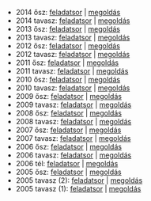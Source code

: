  - 2014 ősz: [feladatsor](http://dload.oktatas.educatio.hu/erettsegi/feladatok_2014osz_emelt/e_mat_14okt_fl.pdf) | [megoldás](http://www.oktatas.hu/bin/content/dload/erettsegi/feladatok_2014osz_emelt/e_mat_14okt_ut.pdf)
 - 2014 tavasz: [feladatsor](http://dload.oktatas.educatio.hu/erettsegi/feladatok_2014tavasz_emelt/e_mat_14maj_fl.pdf) | [megoldás](http://dload.oktatas.educatio.hu/erettsegi/feladatok_2014tavasz_emelt/e_mat_14maj_ut.pdf)
 - 2013 ősz: [feladatsor](http://dload.oktatas.educatio.hu/erettsegi/feladatok_2013osz_emelt/e_mat_13okt_fl.pdf) | [megoldás](http://dload.oktatas.educatio.hu/erettsegi/feladatok_2013osz_emelt/e_mat_13okt_ut.pdf)
 - 2013 tavasz: [feladatsor](http://www.oktatas.hu/bin/content/dload/erettsegi/feladatok_2013tavasz_emelt/e_mat_13maj_fl.pdf) | [megoldás](http://www.oktatas.hu/bin/content/dload/erettsegi/feladatok_2013tavasz_emelt/e_mat_13maj_ut.pdf)
 - 2012 ősz: [feladatsor](http://dload.oktatas.educatio.hu/erettsegi/feladatok_emelt_2012osz/e_mat_12okt_fl.pdf) | [megoldás](http://dload.oktatas.educatio.hu/erettsegi/feladatok_emelt_2012osz/e_mat_12okt_ut.pdf)
 - 2012 tavasz: [feladatsor](http://www.oktatas.hu/pub_bin/dload/kozoktatas/erettsegi/feladatok2012tavasz/emelt/e_mat_12maj_fl.pdf) | [megoldás](http://www.oktatas.hu/pub_bin/dload/kozoktatas/erettsegi/feladatok2012tavasz/emelt/e_mat_12maj_ut.pdf)
 - 2011 ősz: [feladatsor](http://www.oktatas.hu/bin/content/dload/erettsegi/feladatok2011osz/emelt/e_mat_11okt_fl.pdf) | [megoldás](http://www.oktatas.hu/bin/content/dload/erettsegi/feladatok2011osz/emelt/e_mat_11okt_ut.pdf)
 - 2011 tavasz: [feladatsor](http://www.oktatas.hu/pub_bin/dload/kozoktatas/erettsegi/feladatok2011tavasz/e_mat_11maj_fl.pdf) | [megoldás](http://www.oktatas.hu/pub_bin/dload/kozoktatas/erettsegi/feladatok2011tavasz/e_mat_11maj_ut.pdf)
 - 2010 ősz: [feladatsor](http://www.oktatas.hu/pub_bin/dload/kozoktatas/erettsegi/feladatok2010osz/e_mat_10okt_fl.pdf) | [megoldás](http://www.oktatas.hu/pub_bin/dload/kozoktatas/erettsegi/feladatok2010osz/e_mat_10okt_ut.pdf)
 - 2010 tavasz: [feladatsor](http://www.oktatas.hu/pub_bin/dload/kozoktatas/erettsegi/feladatok2010tavasz/e_mat_10maj_fl.pdf) | [megoldás](http://www.oktatas.hu/pub_bin/dload/kozoktatas/erettsegi/feladatok2010tavasz/e_mat_10maj_ut.pdf)
 - 2009 ősz: [feladatsor](http://www.oktatas.hu/pub_bin/dload/kozoktatas/erettsegi/feladatok2009tavasz/e_mat_09maj_fl.pdf) | [megoldás](http://www.oktatas.hu/pub_bin/dload/kozoktatas/erettsegi/feladatok2009tavasz/e_mat_09maj_ut.pdf)
 - 2009 tavasz: [feladatsor](http://www.oktatas.hu/pub_bin/dload/kozoktatas/erettsegi/feladatok2009tavasz/e_mat_09maj_fl.pdf) | [megoldás](http://www.oktatas.hu/pub_bin/dload/kozoktatas/erettsegi/feladatok2009tavasz/e_mat_09maj_ut.pdf)
 - 2008 ősz: [feladatsor](http://www.oktatas.hu/pub_bin/dload/kozoktatas/erettsegi/feladatok2008osz/e_mat_08okt_fl.pdf) | [megoldás](http://www.oktatas.hu/pub_bin/dload/kozoktatas/erettsegi/feladatok2008osz/e_mat_08okt_ut.pdf)
 - 2008 tavasz: [feladatsor](http://www.oktatas.hu/pub_bin/dload/kozoktatas/erettsegi/feladatok2008tavasz/e_mat_08maj_fl.pdf) | [megoldás](http://www.oktatas.hu/pub_bin/dload/kozoktatas/erettsegi/feladatok2008tavasz/e_mat_08maj_ut.pdf)
 - 2007 ősz: [feladatsor](http://www.oktatas.hu/pub_bin/dload/kozoktatas/erettsegi/feladatok2007osz/e_mat_07okt_fl.pdf) | [megoldás](http://www.oktatas.hu/pub_bin/dload/kozoktatas/erettsegi/feladatok2007osz/e_mat_07okt_ut.pdf)
 - 2007 tavasz: [feladatsor](http://www.oktatas.hu/pub_bin/dload/kozoktatas/erettsegi/feladatok2007tavasz/e_mat_07maj_fl.pdf) | [megoldás](http://www.oktatas.hu/pub_bin/dload/kozoktatas/erettsegi/feladatok2007tavasz/e_mat_07maj_ut.pdf)
 - 2006 ősz: [feladatsor](http://www.oktatas.hu/bin/content/dload/erettsegi/feladatok2006osz/emelt/e_mat_06okt_fl.pdf) | [megoldás](http://www.oktatas.hu/bin/content/dload/erettsegi/feladatok2006osz/emelt/e_mat_06okt_ut.pdf)
 - 2006 tavasz: [feladatsor](http://www.oktatas.hu/bin/content/dload/erettsegi/feladatok2006tavasz/emelt/e_mat_06maj_fl.pdf) | [megoldás](http://www.oktatas.hu/bin/content/dload/erettsegi/feladatok2006tavasz/emelt/e_mat_06maj_ut.pdf)
 - 2006 tél: [feladatsor](http://www.oktatas.hu/bin/content/dload/erettsegi/feladatok2006februar/emelt/e_mat_06febr_fl.pdf) | [megoldás](http://www.oktatas.hu/bin/content/dload/erettsegi/feladatok2006februar/emelt/e_mat_06febr_ut.pdf)
 - 2005 ősz: [feladatsor](http://www.oktatas.hu/bin/content/dload/erettsegi/feladatok2005osz/emelt/e_mat_05okt_fl.pdf) | [megoldás](http://www.oktatas.hu/bin/content/dload/erettsegi/feladatok2005osz/emelt/e_mat_05okt_ut.pdf)
 - 2005 tavasz (2): [feladatsor](http://dload.oktatas.educatio.hu/erettsegi/feladatok2005tavasz/emelt/e_matV29_fl.pdf) | [megoldás](http://dload.oktatas.educatio.hu/erettsegi/feladatok2005tavasz/emelt/e_matV29_ut.pdf)
 - 2005 tavasz (1): [feladatsor](http://dload.oktatas.educatio.hu/erettsegi/feladatok2005tavasz/emelt/e_matV28_fl.pdf) | [megoldás](http://dload.oktatas.educatio.hu/erettsegi/feladatok2005tavasz/emelt/e_matV28_ut.pdf)